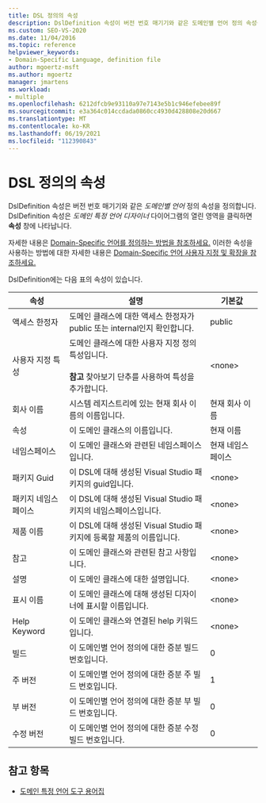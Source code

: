 ```yaml
---
title: DSL 정의의 속성
description: DslDefinition 속성이 버전 번호 매기기와 같은 도메인별 언어 정의 속성을 정의하는지 알아봅니다.
ms.custom: SEO-VS-2020
ms.date: 11/04/2016
ms.topic: reference
helpviewer_keywords:
- Domain-Specific Language, definition file
author: mgoertz-msft
ms.author: mgoertz
manager: jmartens
ms.workload:
- multiple
ms.openlocfilehash: 6212dfcb9e93110a97e7143e5b1c946efebee89f
ms.sourcegitcommit: e3a364c014ccdada0860cc4930d428808e20d667
ms.translationtype: MT
ms.contentlocale: ko-KR
ms.lasthandoff: 06/19/2021
ms.locfileid: "112390843"
---
```

# <a name="properties-of-a-dsl-definition"></a>DSL 정의의 속성
DslDefinition 속성은 버전 번호 매기기와 같은 *도메인별 언어* 정의 속성을 정의합니다. DslDefinition 속성은 *도메인 특정 언어 디자이너* 다이어그램의 열린 영역을 클릭하면 **속성** 창에 나타납니다.

 자세한 내용은 [Domain-Specific 언어를 정의하는 방법을 참조하세요.](../modeling/how-to-define-a-domain-specific-language.md) 이러한 속성을 사용하는 방법에 대한 자세한 내용은 [Domain-Specific 언어 사용자 지정 및 확장을 참조하세요.](../modeling/customizing-and-extending-a-domain-specific-language.md)

 DslDefinition에는 다음 표의 속성이 있습니다.

|속성|설명|기본값|
|-|-|-|
|액세스 한정자|도메인 클래스에 대한 액세스 한정자가 public 또는 internal인지 확인합니다.|public|
|사용자 지정 특성|도메인 클래스에 대한 사용자 지정 정의 특성입니다.<br /><br /> **참고** 찾아보기 단추를 사용하여 특성을 추가합니다.|\<none>|
|회사 이름|시스템 레지스트리에 있는 현재 회사 이름의 이름입니다.|현재 회사 이름|
|속성|이 도메인 클래스의 이름입니다.|현재 이름|
|네임스페이스|이 도메인 클래스와 관련된 네임스페이스입니다.|현재 네임스페이스|
|패키지 Guid|이 DSL에 대해 생성된 Visual Studio 패키지의 guid입니다.|\<none>|
|패키지 네임스페이스|이 DSL에 대해 생성된 Visual Studio 패키지의 네임스페이스입니다.|\<none>|
|제품 이름|이 DSL에 대해 생성된 Visual Studio 패키지에 등록할 제품의 이름입니다.|\<none>|
|참고|이 도메인 클래스와 관련된 참고 사항입니다.|\<none>|
|설명|이 도메인 클래스에 대한 설명입니다.|\<none>|
|표시 이름|이 도메인 클래스에 대해 생성된 디자이너에 표시할 이름입니다.|\<none>|
|Help Keyword|이 도메인 클래스와 연결된 help 키워드입니다.|\<none>|
|빌드|이 도메인별 언어 정의에 대한 증분 빌드 번호입니다.|0|
|주 버전|이 도메인별 언어 정의에 대한 증분 주 빌드 번호입니다.|1|
|부 버전|이 도메인별 언어 정의에 대한 증분 부 빌드 번호입니다.|0|
|수정 버전|이 도메인별 언어 정의에 대한 증분 수정 빌드 번호입니다.|0|

## <a name="see-also"></a>참고 항목

- [도메인 특정 언어 도구 용어집](/previous-versions/bb126564(v=vs.100))